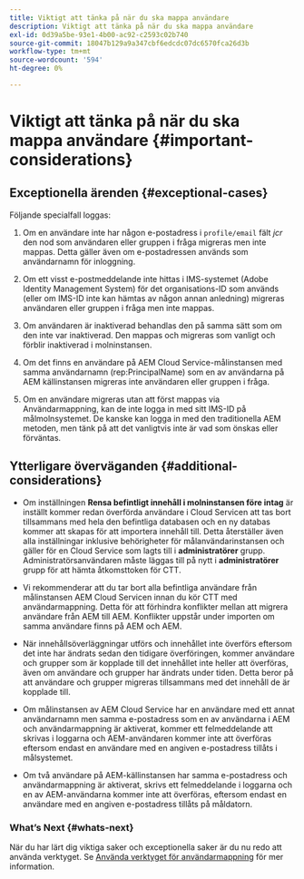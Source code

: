 ```yaml
---
title: Viktigt att tänka på när du ska mappa användare
description: Viktigt att tänka på när du ska mappa användare
exl-id: 0d39a5be-93e1-4b00-ac92-c2593c02b740
source-git-commit: 18047b129a9a347cbf6edcdc07dc6570fca26d3b
workflow-type: tm+mt
source-wordcount: '594'
ht-degree: 0%

---
```


# Viktigt att tänka på när du ska mappa användare {#important-considerations}


## Exceptionella ärenden {#exceptional-cases}

Följande specialfall loggas:

1. Om en användare inte har någon e-postadress i `profile/email` fält *jcr* den nod som användaren eller gruppen i fråga migreras men inte mappas.  Detta gäller även om e-postadressen används som användarnamn för inloggning.

1. Om ett visst e-postmeddelande inte hittas i IMS-systemet (Adobe Identity Management System) för det organisations-ID som används (eller om IMS-ID inte kan hämtas av någon annan anledning) migreras användaren eller gruppen i fråga men inte mappas.

1. Om användaren är inaktiverad behandlas den på samma sätt som om den inte var inaktiverad. Den mappas och migreras som vanligt och förblir inaktiverad i molninstansen.

1. Om det finns en användare på AEM Cloud Service-målinstansen med samma användarnamn (rep:PrincipalName) som en av användarna på AEM källinstansen migreras inte användaren eller gruppen i fråga.

1. Om en användare migreras utan att först mappas via Användarmappning, kan de inte logga in med sitt IMS-ID på målmolnsystemet.  De kanske kan logga in med den traditionella AEM metoden, men tänk på att det vanligtvis inte är vad som önskas eller förväntas.

## Ytterligare överväganden {#additional-considerations}

* Om inställningen **Rensa befintligt innehåll i molninstansen före intag** är inställt kommer redan överförda användare i Cloud Servicen att tas bort tillsammans med hela den befintliga databasen och en ny databas kommer att skapas för att importera innehåll till. Detta återställer även alla inställningar inklusive behörigheter för målanvändarinstansen och gäller för en Cloud Service som lagts till i **administratörer** grupp. Administratörsanvändaren måste läggas till på nytt i **administratörer** grupp för att hämta åtkomsttoken för CTT.

* Vi rekommenderar att du tar bort alla befintliga användare från målinstansen AEM Cloud Servicen innan du kör CTT med användarmappning. Detta för att förhindra konflikter mellan att migrera användare från AEM till AEM. Konflikter uppstår under importen om samma användare finns på AEM och AEM.

* När innehållsöverläggningar utförs och innehållet inte överförs eftersom det inte har ändrats sedan den tidigare överföringen, kommer användare och grupper som är kopplade till det innehållet inte heller att överföras, även om användare och grupper har ändrats under tiden. Detta beror på att användare och grupper migreras tillsammans med det innehåll de är kopplade till.

* Om målinstansen av AEM Cloud Service har en användare med ett annat användarnamn men samma e-postadress som en av användarna i AEM och användarmappning är aktiverat, kommer ett felmeddelande att skrivas i loggarna och AEM-användaren kommer inte att överföras eftersom endast en användare med en angiven e-postadress tillåts i målsystemet.

* Om två användare på AEM-källinstansen har samma e-postadress och användarmappning är aktiverat, skrivs ett felmeddelande i loggarna och en av AEM-användarna kommer inte att överföras, eftersom endast en användare med en angiven e-postadress tillåts på måldatorn.

### What’s Next {#whats-next}

När du har lärt dig viktiga saker och exceptionella saker är du nu redo att använda verktyget. Se [Använda verktyget för användarmappning](/help/journey-migration/content-transfer-tool/user-mapping-tool/using-user-mapping-tool.md) för mer information.
